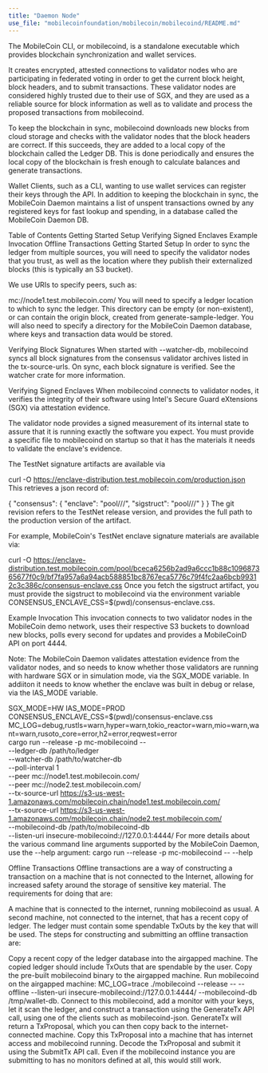 ```yaml
---
title: "Daemon Node"
use_file: "mobilecoinfoundation/mobilecoin/mobilecoind/README.md"
---
```

The MobileCoin CLI, or mobilecoind, is a standalone executable which provides blockchain synchronization and wallet services.

It creates encrypted, attested connections to validator nodes who are participating in federated voting in order to get the current block height, block headers, and to submit transactions. These validator nodes are considered highly trusted due to their use of SGX, and they are used as a reliable source for block information as well as to validate and process the proposed transactions from mobilecoind.

To keep the blockchain in sync, mobilecoind downloads new blocks from cloud storage and checks with the validator nodes that the block headers are correct. If this succeeds, they are added to a local copy of the blockchain called the Ledger DB. This is done periodically and ensures the local copy of the blockchain is fresh enough to calculate balances and generate transactions.

Wallet Clients, such as a CLI, wanting to use wallet services can register their keys through the API. In addition to keeping the blockchain in sync, the MobileCoin Daemon maintains a list of unspent transactions owned by any registered keys for fast lookup and spending, in a database called the MobileCoin Daemon DB.

Table of Contents
Getting Started
Setup
Verifying Signed Enclaves
Example Invocation
Offline Transactions
Getting Started
Setup
In order to sync the ledger from multiple sources, you will need to specify the validator nodes that you trust, as well as the location where they publish their externalized blocks (this is typically an S3 bucket).

We use URIs to specify peers, such as:

mc://node1.test.mobilecoin.com/
You will need to specify a ledger location to which to sync the ledger. This directory can be empty (or non-existent), or can contain the origin block, created from generate-sample-ledger. You will also need to specify a directory for the MobileCoin Daemon database, where keys and transaction data would be stored.

Verifying Block Signatures
When started with --watcher-db, mobilecoind syncs all block signatures from the consensus validator archives listed in the tx-source-urls. On sync, each block signature is verified. See the watcher crate for more information.

Verifying Signed Enclaves
When mobilecoind connects to validator nodes, it verifies the integrity of their software using Intel's Secure Guard eXtensions (SGX) via attestation evidence.

The validator node provides a signed measurement of its internal state to assure that it is running exactly the software you expect. You must provide a specific file to mobilecoind on startup so that it has the materials it needs to validate the enclave's evidence.

The TestNet signature artifacts are available via

curl -O https://enclave-distribution.test.mobilecoin.com/production.json
This retrieves a json record of:

{
    "consensus": {
        "enclave": "pool/<git revision>/<signing hash>/<filename>",
        "sigstruct": "pool/<git revision>/<signing hash>/<filename>"
    }
}
The git revision refers to the TestNet release version, and provides the full path to the production version of the artifact.

For example, MobileCoin's TestNet enclave signature materials are available via:

curl -O https://enclave-distribution.test.mobilecoin.com/pool/bceca6256b2ad9a6ccc1b88c109687365677f0c9/bf7fa957a6a94acb588851bc8767eca5776c79f4fc2aa6bcb99312c3c386c/consensus-enclave.css
Once you fetch the sigstruct artifact, you must provide the sigstruct to mobilecoind via the environment variable CONSENSUS_ENCLAVE_CSS=$(pwd)/consensus-enclave.css.

Example Invocation
This invocation connects to two validator nodes in the MobileCoin demo network, uses their respective S3 buckets to download new blocks, polls every second for updates and provides a MobileCoinD API on port 4444.

Note: The MobileCoin Daemon validates attestation evidence from the validator nodes, and so needs to know whether those validators are running with hardware SGX or in simulation mode, via the SGX_MODE variable. In addiiton it needs to know whether the enclave was built in debug or relase, via the IAS_MODE variable.

SGX_MODE=HW IAS_MODE=PROD CONSENSUS_ENCLAVE_CSS=$(pwd)/consensus-enclave.css \
    MC_LOG=debug,rustls=warn,hyper=warn,tokio_reactor=warn,mio=warn,want=warn,rusoto_core=error,h2=error,reqwest=error \
    cargo run --release -p mc-mobilecoind -- \
    --ledger-db /path/to/ledger \
    --watcher-db /path/to/watcher-db \
    --poll-interval 1 \
    --peer mc://node1.test.mobilecoin.com/ \
    --peer mc://node2.test.mobilecoin.com/ \
    --tx-source-url https://s3-us-west-1.amazonaws.com/mobilecoin.chain/node1.test.mobilecoin.com/ \
    --tx-source-url https://s3-us-west-1.amazonaws.com/mobilecoin.chain/node2.test.mobilecoin.com/ \
    --mobilecoind-db /path/to/mobilecoind-db \
    --listen-uri insecure-mobilecoind://127.0.0.1:4444/
For more details about the various command line arguments supported by the MobileCoin Daemon, use the --help argument: cargo run --release -p mc-mobilecoind -- --help

Offline Transactions
Offline transactions are a way of constructing a transaction on a machine that is not connected to the Internet, allowing for increased safety around the storage of sensitive key material. The requirements for doing that are:

A machine that is connected to the internet, running mobilecoind as usual.
A second machine, not connected to the internet, that has a recent copy of ledger. The ledger must contain some spendable TxOuts by the key that will be used.
The steps for constructing and submitting an offline transaction are:

Copy a recent copy of the ledger database into the airgapped machine. The copied ledger should include TxOuts that are spendable by the user.
Copy the pre-built mobilecoind binary to the airgapped machine.
Run mobilecoind on the airgapped machine: MC_LOG=trace ./mobilecoind --release -- --offline --listen-uri insecure-mobilecoind://127.0.0.1:4444/ --mobilecoind-db /tmp/wallet-db.
Connect to this mobilecoind, add a monitor with your keys, let it scan the ledger, and construct a transaction using the GenerateTx API call, using one of the clients such as mobilecoind-json.
GenerateTx will return a TxProposal, which you can then copy back to the internet-connected machine.
Copy this TxProposal into a machine that has internet access and mobilecoind running.
Decode the TxProposal and submit it using the SubmitTx API call. Even if the mobilecoind instance you are submitting to has no monitors defined at all, this would still work.
